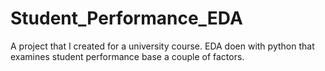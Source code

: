 # Student_Performance_EDA
A project that I created for a university course. EDA doen with python that examines student performance base a couple of factors.
